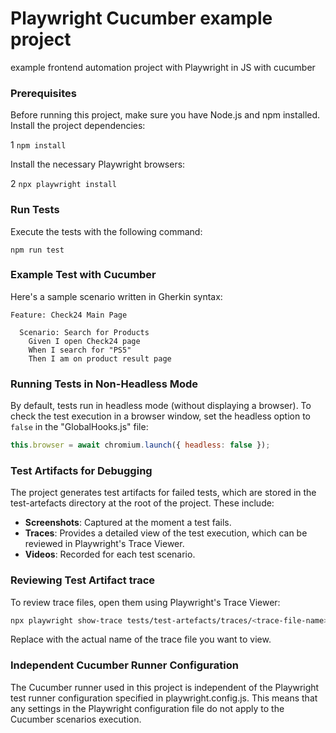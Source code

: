 # Playwright Cucumber example project

example frontend automation project with Playwright in JS with cucumber
### Prerequisites
Before running this project, make sure you have Node.js and npm installed.
Install the project dependencies:

1 `npm install`

Install the necessary Playwright browsers:

2 `npx playwright install `
### Run Tests
Execute the tests with the following command:

`npm run test`

### Example Test with Cucumber
Here's a sample scenario written in Gherkin syntax:


```gherkin
Feature: Check24 Main Page

  Scenario: Search for Products
    Given I open Check24 page
    When I search for "PS5"
    Then I am on product result page
```

### Running Tests in Non-Headless Mode
By default, tests run in headless mode (without displaying a browser). 
To check the test execution in a browser window, set the headless option to `false` in the "GlobalHooks.js" file:
```js
this.browser = await chromium.launch({ headless: false });
```

### Test Artifacts for Debugging
The project generates test artifacts for failed tests, which are stored in the test-artefacts directory at the root of the project. 
These include:

- **Screenshots**: Captured at the moment a test fails.
- **Traces**: Provides a detailed view of the test execution, which can be reviewed in Playwright's Trace Viewer.
- **Videos**: Recorded for each test scenario.

### Reviewing Test Artifact trace
To review trace files, open them using Playwright's Trace Viewer:

```sh
npx playwright show-trace tests/test-artefacts/traces/<trace-file-name>.zip
```
Replace <trace-file-name> with the actual name of the trace file you want to view.

### Independent Cucumber Runner Configuration
The Cucumber runner used in this project is independent of the Playwright test runner configuration specified in playwright.config.js. 
This means that any settings in the Playwright configuration file do not apply to the Cucumber scenarios execution.